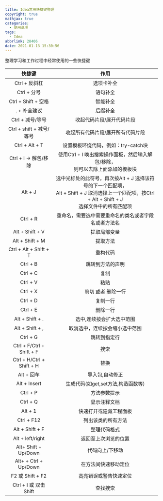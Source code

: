```yaml
---
title: Idea常用快捷键整理
copyright: true
mathjax: true
categories:
  - 使用说明
tags:
  - Idea
abbrlink: 28406
date: 2021-01-13 15:30:56
---
```


整理学习和工作过程中经常使用的一些快捷键

<!-- less -->



|          快捷键           |                             作用                             |
| :-----------------------: | :----------------------------------------------------------: |
|       Ctrl + 反斜杠       |                          选项卡补全                          |
|        Ctrl + 分号        |                           语句补全                           |
|    Ctrl + Shift + 空格    |                           智能补全                           |
|       . + 补全建议        |                           后缀补全                           |
|     Ctrl + 减号/等号      |                  收起代码片段/展开代码片段                   |
| Ctrl + shift + 减号/等号  |              收起所有代码片段/展开所有代码片段               |
|      Ctrl + Alt + T       |             设置模板环绕代码，例如：try-catch块              |
|   Ctrl + I -> 解包/移除   | 使用Ctrl + I 唤出搜索操作面板，然后输入解包/移除，<br />则可以去除上面添加的模板块 |
|          Alt + J          | 选中光标处的此符号，再次按Alt + J 选择该符号的下一个匹配项，<br />Alt + Shift + J 取消选择上一个匹配项，按Ctrl + Alt + Shift + J<br />选择文件中的所有匹配项 |
|         Ctrl + R          |     重命名，需要选中需要重命名的类名或者字段名或者方法名     |
|      Alt + Shift + V      |                         提取局部变量                         |
|      Alt + Shift + M      |                           提取方法                           |
|  Ctrl + Alt + Shift + T   |                           重构代码                           |
|         Ctrl + B          |                       跳转到方法的声明                       |
|         Ctrl + C          |                             复制                             |
|         Ctrl + V          |                             粘贴                             |
|         Ctrl + X          |                      剪切 或者 删除一行                      |
|         Ctrl + D          |                           复制一行                           |
|         Ctrl + E          |                           删除一行                           |
|      Alt + Shift + .      |                  选中,连续按会扩大选中范围                   |
|      Alt + Shift + ,      |                取消选中，连续按会缩小选中范围                |
|         Ctrl + G          |                         跳转到指定行                         |
| Ctrl + F/Ctrl + Shift + F |                             搜索                             |
| Ctrl + H/Ctrl + Shift + H |                             替换                             |
|        Alt + 回车         |                       导入包,自动修正                        |
|       Alt + Insert        |              生成代码(如get,set方法,构造函数等)              |
|         Ctrl + P          |                         方法参数提示                         |
|         Ctrl + Q          |                         显示注释文档                         |
|          Alt + 1          |                    快速打开或隐藏工程面板                    |
|        Ctrl + F12         |                      列出该类的所有方法                      |
|      Alt + Shift + F      |                         整理代码格式                         |
|     Alt + left/right      |                     返回至上次浏览的位置                     |
|   Alt+ Shift + Up/Down    |                       代码向上/下移动                        |
|   Alt+ + Ctrl + Up/Down   |                     在方法间快速移动定位                     |
|     F2 或 Shift + F2      |                    高亮错误或警告快速定位                    |
|  Ctrl + I  或 双击Shift   |                           查找搜索                           |